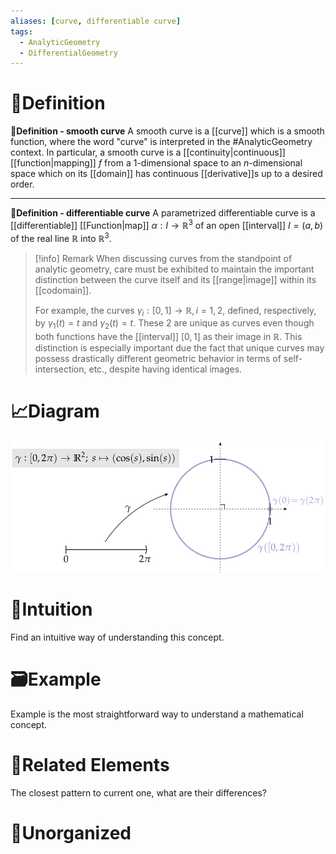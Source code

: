 ```yaml
---
aliases: [curve, differentiable curve]
tags:
  - AnalyticGeometry
  - DifferentialGeometry
---
```



# 📝Definition
**📄Definition - smooth curve**
A smooth curve is a [[curve]] which is a smooth function, where the word "curve" is interpreted in the #AnalyticGeometry  context. In particular, a smooth curve is a [[continuity|continuous]] [[function|mapping]] $f$ from a $1$-dimensional space to an $n$-dimensional space which on its [[domain]] has continuous [[derivative]]s up to a desired order.
___
**📃Definition - differentiable curve**
A parametrized differentiable curve is a [[differentiable]] [[Function|map]] $\alpha: I \to \mathbb{R}^3$ of an open [[interval]] $I = (a, b)$ of the real line $\mathbb{R}$ into $\mathbb{R}^3$.


> [!info] Remark
> When discussing curves from the standpoint of analytic geometry, care must be exhibited to maintain the important distinction between the curve itself and its [[range|image]] within its [[codomain]].
> 
> 
> For example, the curves $\gamma_i:[0,1]\to\mathbb{R}, i=1,2$, defined, respectively, by
> $\gamma_1(t)=t$ and $\gamma_2(t)=t$.
> These 2 are unique as curves even though both functions have the [[interval]] $[0,1]$ as their image in $\mathbb{R}$. This distinction is especially important due the fact that unique curves may possess drastically different geometric behavior in terms of self-intersection, etc., despite having identical images.

# 📈Diagram
![|300](../assets/smooth_curve_R2.png)


# 🧠Intuition
Find an intuitive way of understanding this concept.

# 🗃Example
Example is the most straightforward way to understand a mathematical concept.

# 🌱Related Elements
The closest pattern to current one, what are their differences?


# 🍂Unorganized